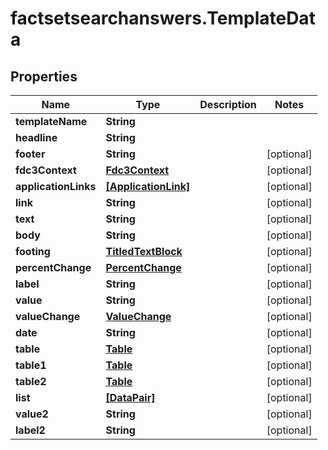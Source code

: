 # factsetsearchanswers.TemplateData

## Properties

Name | Type | Description | Notes
------------ | ------------- | ------------- | -------------
**templateName** | **String** |  | 
**headline** | **String** |  | 
**footer** | **String** |  | [optional] 
**fdc3Context** | [**Fdc3Context**](Fdc3Context.md) |  | [optional] 
**applicationLinks** | [**[ApplicationLink]**](ApplicationLink.md) |  | [optional] 
**link** | **String** |  | [optional] 
**text** | **String** |  | [optional] 
**body** | **String** |  | [optional] 
**footing** | [**TitledTextBlock**](TitledTextBlock.md) |  | [optional] 
**percentChange** | [**PercentChange**](PercentChange.md) |  | [optional] 
**label** | **String** |  | [optional] 
**value** | **String** |  | [optional] 
**valueChange** | [**ValueChange**](ValueChange.md) |  | [optional] 
**date** | **String** |  | [optional] 
**table** | [**Table**](Table.md) |  | [optional] 
**table1** | [**Table**](Table.md) |  | [optional] 
**table2** | [**Table**](Table.md) |  | [optional] 
**list** | [**[DataPair]**](DataPair.md) |  | [optional] 
**value2** | **String** |  | [optional] 
**label2** | **String** |  | [optional] 


